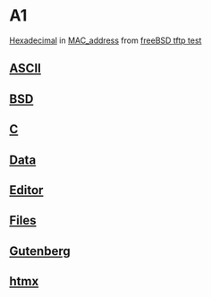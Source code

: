 # A1
[Hexadecimal](https://en.wikipedia.org/wiki/Hexadecimal) in [MAC_address](https://en.wikipedia.org/wiki/MAC_address) from [freeBSD tftp test](https://www.youtube.com/watch?v=yU16qpnj5jo)

## [ASCII](https://en.wikipedia.org/wiki/ASCII)
## [BSD](https://en.wikipedia.org/wiki/Berkeley_Software_Distribution)
## [C](https://en.wikipedia.org/wiki/The_C_Programming_Language)
## [Data](https://en.wikipedia.org/wiki/Data)
## [Editor](https://en.wikipedia.org/wiki/Text_editor)
## [Files](https://en.wikipedia.org/wiki/Computer_file)
## [Gutenberg](https://github.com/5eed1ab/Gutenberg)
## [htmx](https://htmx.org)
